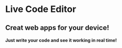 # Live Code Editor 
## Creat web apps for your device!

#### Just write your code and see it working in real time!

